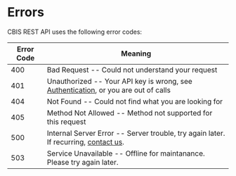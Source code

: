# Errors

CBIS REST API uses the following error codes:

Error Code | Meaning
---------- | -------
400 | Bad Request -- Could not understand your request
401 | Unauthorized -- Your API key is wrong, see <a href="https://visit.github.io/api-doc/#authentication">Authentication</a>, or you are out of calls
404 | Not Found -- Could not find what you are looking for
405 | Method Not Allowed -- Method not supported for this request
500 | Internal Server Error -- Server trouble, try again later. If recurring, <a href="https://help.citybreak.com/">contact us</a>.
503 | Service Unavailable -- Offline for maintanance. Please try again later.
